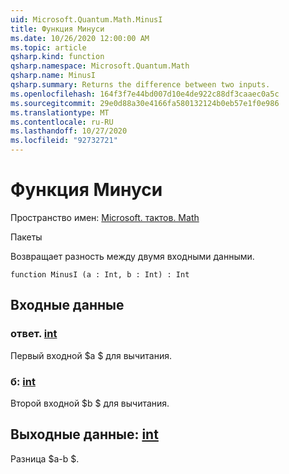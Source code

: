 ```yaml
---
uid: Microsoft.Quantum.Math.MinusI
title: Функция Минуси
ms.date: 10/26/2020 12:00:00 AM
ms.topic: article
qsharp.kind: function
qsharp.namespace: Microsoft.Quantum.Math
qsharp.name: MinusI
qsharp.summary: Returns the difference between two inputs.
ms.openlocfilehash: 164f3f7e44bd007d10e4de922c88df3caaec0a5c
ms.sourcegitcommit: 29e0d88a30e4166fa580132124b0eb57e1f0e986
ms.translationtype: MT
ms.contentlocale: ru-RU
ms.lasthandoff: 10/27/2020
ms.locfileid: "92732721"
---
```

# <a name="minusi-function"></a>Функция Минуси

Пространство имен: [Microsoft. тактов. Math](xref:Microsoft.Quantum.Math)

Пакеты [](https://nuget.org/packages/)


Возвращает разность между двумя входными данными.

```qsharp
function MinusI (a : Int, b : Int) : Int
```


## <a name="input"></a>Входные данные

### <a name="a--int"></a>ответ. [int](xref:microsoft.quantum.lang-ref.int)

Первый входной $a $ для вычитания.


### <a name="b--int"></a>б: [int](xref:microsoft.quantum.lang-ref.int)

Второй входной $b $ для вычитания.



## <a name="output--int"></a>Выходные данные: [int](xref:microsoft.quantum.lang-ref.int)

Разница $a-b $.